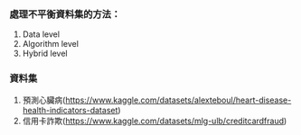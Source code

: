 ### 處理不平衡資料集的方法：
1. Data level
2. Algorithm level
3. Hybrid level

### 資料集
1. 預測心臟病(https://www.kaggle.com/datasets/alexteboul/heart-disease-health-indicators-dataset)
2. 信用卡詐欺(https://www.kaggle.com/datasets/mlg-ulb/creditcardfraud)

